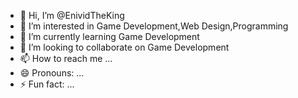 - 👋 Hi, I’m @EnividTheKing
- 👀 I’m interested in Game Development,Web Design,Programming
- 🌱 I’m currently learning Game Development
- 💞️ I’m looking to collaborate on Game Development
- 📫 How to reach me ...
- 😄 Pronouns: ...
- ⚡ Fun fact: ...

<!---
EnividTheKing/EnividTheKing is a ✨ special ✨ repository because its `README.md` (this file) appears on your GitHub profile.
You can click the Preview link to take a look at your changes.
--->

